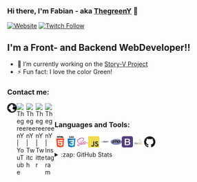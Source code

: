 ### Hi there, I'm Fabian - aka [ThegreenY][website] 👋 

[![Website](https://img.shields.io/website?label=Homepage&style=for-the-badge&url=https%3A%2F%2Fthegreeny.de)](https://thegreeny.de)
[![Twitch Follow](https://img.shields.io/twitch/status/thegreen_yr?color=6441a5&logo=twitch&style=for-the-badge)][twitch]

## I'm a Front- and Backend WebDeveloper!!

- 🌱 I’m currently working on the [Story-V Project][story-v]
- ⚡ Fun fact: I love the color Green!

### Contact me:

[<img align="left" alt="thegreeny.de" width="22px" src="https://raw.githubusercontent.com/iconic/open-iconic/master/svg/globe.svg" />][website]
[<img align="left" alt="ThegreenY | YouTube" width="22px" src="https://cdn.jsdelivr.net/npm/simple-icons@v3/icons/youtube.svg" />][youtube]
[<img align="left" alt="ThegreenY | Twitch" width="22px" src="https://cdn.jsdelivr.net/npm/simple-icons@v3/icons/twitch.svg" />][twitch]
[<img align="left" alt="ThegreenY | Twitter" width="22px" src="https://cdn.jsdelivr.net/npm/simple-icons@v3/icons/linkedin.svg" />][twitter]
[<img align="left" alt="ThegreenY | Instagram" width="22px" src="https://cdn.jsdelivr.net/npm/simple-icons@v3/icons/instagram.svg" />][instagram]

<br />

### Languages and Tools:

[<img align="left" alt="HTML5" width="26px" src="https://raw.githubusercontent.com/github/explore/80688e429a7d4ef2fca1e82350fe8e3517d3494d/topics/html/html.png" />][html]
[<img align="left" alt="CSS3" width="26px" src="https://raw.githubusercontent.com/github/explore/80688e429a7d4ef2fca1e82350fe8e3517d3494d/topics/css/css.png" />][css]
[<img align="left" alt="Sass" width="26px" src="https://raw.githubusercontent.com/github/explore/80688e429a7d4ef2fca1e82350fe8e3517d3494d/topics/sass/sass.png" />][sass]
[<img align="left" alt="JavaScript" width="26px" src="https://raw.githubusercontent.com/github/explore/80688e429a7d4ef2fca1e82350fe8e3517d3494d/topics/javascript/javascript.png" />][javascript]
[<img align="left" alt="JQUERY" width="26px" src="https://raw.githubusercontent.com/github/explore/80688e429a7d4ef2fca1e82350fe8e3517d3494d/topics/jquery/jquery.png" />][jquery]
[<img align="left" alt="PHP" width="26px" src="https://raw.githubusercontent.com/github/explore/80688e429a7d4ef2fca1e82350fe8e3517d3494d/topics/php/php.png" />][php]
[<img align="left" alt="BOOTSTRAP" width="26px" src="https://raw.githubusercontent.com/github/explore/80688e429a7d4ef2fca1e82350fe8e3517d3494d/topics/bootstrap/bootstrap.png" />][bootstrap]
[<img align="left" alt="MySQL" width="26px" src="https://raw.githubusercontent.com/github/explore/80688e429a7d4ef2fca1e82350fe8e3517d3494d/topics/mysql/mysql.png" />][mysql]
[<img align="left" alt="GitHub" width="26px" src="https://raw.githubusercontent.com/github/explore/78df643247d429f6cc873026c0622819ad797942/topics/github/github.png" />][github]

<br />
<br />

<details>
  <summary>:zap: GitHub Stats</summary>
  
  [![ThegreenY's GitHub stats](https://github-readme-stats.vercel.app/api?username=thegreen-y&theme=dark&count_private=true&show_icons=true&hide_border=true)](https://github.com/anuraghazra/github-readme-stats)
</details>

[website]: https://www.thegreeny.de/
[story-v]: https://www.story-v.de/

[youtube]: https://www.youtube.com/channel/UCNzB50yKhjxJePtwEf3rgXw/
[twitch]: https://www.twitch.tv/thegreen_y/
[twitter]: https://twitter.com/thegreen_y/
[instagram]: https://www.instagram.com/thegreen_y/

[html]: https://www.w3schools.com/html/
[css]: https://www.w3schools.com/css/
[php]: https://www.w3schools.com/php/
[sass]: https://www.w3schools.com/sass/
[javascript]: https://www.w3schools.com/js/
[jquery]: https://www.w3schools.com/jquery/
[bootstrap]: https://www.w3schools.com/bootstrap/
[mysql]: https://www.w3schools.com/mysql/
[github]: https://github.com/
